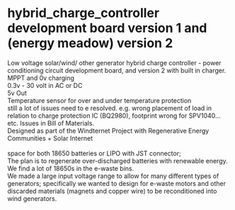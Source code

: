 # hybrid_charge_controller development board version 1 and (energy meadow) version 2 
Low voltage solar/wind/ other generator hybrid charge controller -  power conditioning circuit development board, and version 2 with built in charger. 
<br>MPPT and 0v charging
<br>0.3v - 30 volt in AC or DC 
<br>5v Out
<br>Temperature sensor for over and under temperature protection
<br>still a lot of issues need to e resolved. e.g. wrong placement of load in relation to charge protection IC (BQ2980), footprint wrong for SPV1040... etc. Issues in Bill of Materials. 
<br>Designed as part of the Windternet Project with Regenerative Energy Communities + Solar Internet
<br> <br> space for both 18650 batteries or LIPO with JST connector;
<br> The plan is to regenerate over-discharged batteries with renewable energy. We find a lot of 18650s in the e-waste bins.
<br> We made a large input voltage range to allow for many different types of generators; specifically we wanted to design for e-waste motors and other discarded materials (magnets and copper wire) to be reconditioned into wind generators. 


